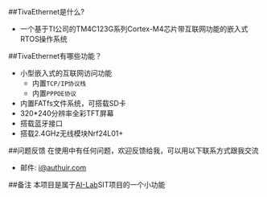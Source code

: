 ##TivaEthernet是什么?
* 一个基于TI公司的TM4C123G系列Cortex-M4芯片带互联网功能的嵌入式RTOS操作系统

##TivaEthernet有哪些功能？

* 小型嵌入式的互联网访问功能
    *  内置`TCP/IP协议栈`
    *  内置`PPPOE协议`
* 内置FATfs文件系统，可搭载SD卡
* 320*240分辨率全彩TFT屏幕
* 搭载蓝牙接口
* 搭载2.4GHz无线模块Nrf24L01+

##问题反馈
在使用中有任何问题，欢迎反馈给我，可以用以下联系方式跟我交流

* 邮件: i@authuir.com

##备注
本项目是属于<a href="https://github.com/authuir/AI-Lab">AI-Lab</a>SIT项目的一个小功能